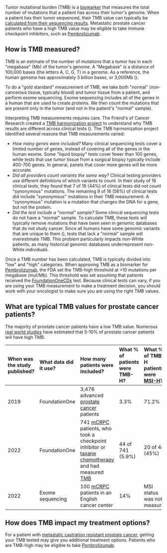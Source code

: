Tumor mutational burden (TMB) is a [biomarker](/biomarkers/index.html) that measures
the total number of mutations that a patient has across their tumor's genome.
When a patient has their tumor sequenced, their TMB value can typically be [calculated
from their sequencing results](#measurement). Metastatic prostate cancer patients who
have a high TMB value may be eligible to take immune checkpoint inhibitors, such as
[Pembrolizumab](/therapies/pembrolizumab/index.html).

## How is TMB measured?

TMB is an estimate of the number of mutations that a tumor has in each "megabase" (Mb) of
the tumor's genome. A "Megabase" is a distance of 100,000 bases (the letters A, C, G,
T) in a genome. As a reference, the human genome has approximately 3 billion bases, or 3,000Mb
([](#cite:PMC9336181)).

To do a "gold standard" measurement of TMB, we take both "normal" (non-cancerous tissue,
typically blood) and tumor tissue from a patient, and perform exome sequencing. Exome
sequencing includes all of the genes in a human that are used to create proteins.
We then count the mutations that are present only in the tumor (and not in the
patient's "normal" sample).

Interpreting TMB measurements requires care. The Friend's of Cancer Research
created a [TMB harmonization project](https://friendsofcancerresearch.org/tmb/) to
understand why TMB results are different across clinical tests ([](#cite:PMID34606929)).
The TMB harmonization project identified several reasons that TMB measurements varied:

* *How many genes were included?* Many clinical sequencing tests cover a limited number of genes, instead of covering
  all of the genes in the human exome. Some "liquid biopsy" tests cover fewer than
  100 genes, while tests that use tumor tissue from a surgical biopsy typically
  include 400-700 genes. In general, panels that cover more genes will be more accurate.
* *Did all providers count variants the same way?* Clinical testing providers use different
  definitions of which variants to count. In their study of 16 clinical tests, they found
  that 7 of 16 (44%) of clinical tests did not count "synonymous" mutations. The
  remaining 9 of 16 (56%) of clinical tests did include "synonymous" mutations in their
  TMB measurement. A "synonymous" mutation is a mutation that changes the DNA for a gene,
  but not the protein.
* *Did the test include a "normal" sample?* Some clinical sequencing tests do not have a
  "normal" sample. To calculate TMB, these tests will typically remove mutations that have
  been seen in genomic databases that do not study cancer. Since all humans have some
  genomic variants that are unique to them ([](#cite:PMC10937371)), tests that lack a
  "normal" sample will overestimate TMB. This problem particularly impacts non-White
  patients, as many historical genomic databases underrepresent non-White individuals.

Once a TMB number has been calculated, TMB is typically divided into "low" and "high"
categories. When approving TMB as a biomarker for [Pembrolizumab](/therapies/pembrolizumab/index.html),
the FDA set the TMB-high threshold at >10 mutations per megabase (mut/Mb). This
threshold was set assuming that patients received the [FoundationOneCDx](https://www.foundationmedicine.com/test/foundationone-cdx)
test. Because clinical tests can vary, if you are using your TMB measurement to make a
treatment decision, you should work with your oncologist to make sure you are using
the right TMB values. 

## What are typical TMB values for prostate cancer patients?

The majority of prostate cancer patients have a low TMB value. Numerous [real world
studies](/evidence/retrospective/index.html) have estimated that 5-10% of
prostate cancer patients will have high TMB.

| When was the study published? | What data did it use? | How many patients were included?                                                                                                                                                                                            | What % of patients were TMB-H? | What % of TMB-H patients were [MSI-H](/biomarkers/msi/index.html)? | References           |
|:------------------------------|:----------------------|:----------------------------------------------------------------------------------------------------------------------------------------------------------------------------------------------------------------------------|:-------------------------------|:-------------------------------------------------------------------|:---------------------|
| 2019                          | FoundationOne         | 3,476 advanced [prostate cancer](/conditions/prostate_cancer/index.html) patients                                                                                                                                           | 3.3%                           | 71.2%                                                              | [](#cite:PMC6583915) |
| 2022                          | FoundationOne         | 741 [mCRPC](/conditions/prostate_cancer/index.html#mCRPC) patients, who took a checkpoint inhibitor or [taxane chemotherapy](/therapies/chemotherapy/index.html#taxanes) and had measured [TMB](/biomarkers/tmb/index.html) | 44 of 741 (5.9%)               | 20 of 44 (45%)                                                     | [](#cite:PMC8972027) |
| 2022                          | Exome sequencing      | 100 [mCRPC](/conditions/prostate_cancer/index.html#mCRPC) patients in an English cancer center                                                                                                                              | 14%                            | MSI status was not measured                                        | [](#cite:PMID35491356)                     |

## How does TMB impact my treatment options?

For a patient with [metastatic castration resistant prostate cancer](/conditions/prostate_cancer/index.html#mCRPC),
getting your TMB tested may give you additional treatment options. Patients who are TMB-high may
be eligible to take [Pembrolizumab](/therapies/pembrolizumab/index.html).
